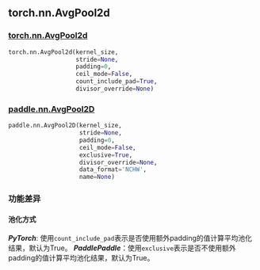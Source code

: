 ## torch.nn.AvgPool2d
### [torch.nn.AvgPool2d](https://pytorch.org/docs/stable/generated/torch.nn.AvgPool2d.html?highlight=avgpool2d#torch.nn.AvgPool2d)

```python
torch.nn.AvgPool2d(kernel_size,
                   stride=None,
                   padding=0,
                   ceil_mode=False,
                   count_include_pad=True,
                   divisor_override=None)
```

### [paddle.nn.AvgPool2D](https://www.paddlepaddle.org.cn/documentation/docs/zh/api/paddle/nn/AvgPool2D_cn.html#avgpool2d)

```python
paddle.nn.AvgPool2D(kernel_size,
                    stride=None,
                    padding=0,
                    ceil_mode=False,
                    exclusive=True,
                    divisor_override=None,
                    data_format='NCHW',
                    name=None)
```

### 功能差异

#### 池化方式
***PyTorch***: 使用`count_include_pad`表示是否使用额外padding的值计算平均池化结果，默认为True。
***PaddlePaddle***：使用`exclusive`表示是否不使用额外padding的值计算平均池化结果，默认为True。
